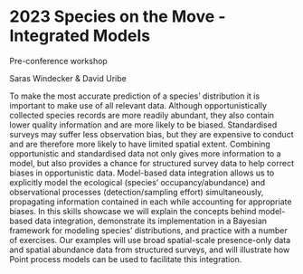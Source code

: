 # 2023 Species on the Move - Integrated Models
Pre-conference workshop

Saras Windecker & David Uribe

To make the most accurate prediction of a species’ distribution it is important to make use of all relevant data. Although opportunistically collected species records are more readily abundant, they also contain lower quality information and are more likely to be biased. Standardised surveys may suffer less observation bias, but they are expensive to conduct and are therefore more likely to have limited spatial extent. Combining opportunistic and standardised data not only gives more information to a model, but also provides a chance for structured survey data to help correct biases in opportunistic data. Model-based data integration allows us to explicitly model the ecological (species’ occupancy/abundance) and observational processes (detection/sampling effort) simultaneously, propagating information contained in each while accounting for appropriate biases. In this skills showcase we will explain the concepts behind model-based data integration, demonstrate its implementation in a Bayesian framework for modeling species’ distributions, and practice with a number of exercises. Our examples will use broad spatial-scale presence-only data and spatial abundance data from structured surveys, and will illustrate how Point process models can be used to facilitate this integration. 